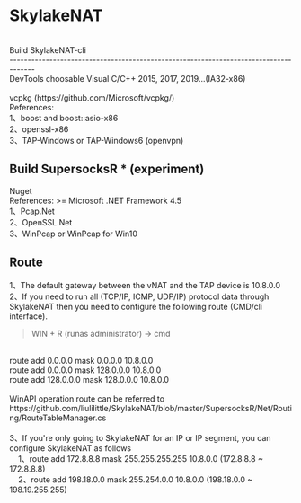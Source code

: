 # SkylakeNAT
<br/>
Build SkylakeNAT-cli
<br/>
-------------------------------------------------------------------------------------
<br/>
DevTools choosable Visual C/C++ 2015, 2017, 2019...(IA32-x86)
<br/>
<br/>
vcpkg (https://github.com/Microsoft/vcpkg/)
<br/>
References:
<br/>
1、boost and boost::asio-x86
<br/>
2、openssl-x86
<br/>
3、TAP-Windows or TAP-Windows6 (openvpn)
<br/>

Build SupersocksR * (experiment)
<br/>
-------------------------------------------------------------------------------------
Nuget
<br/>
References: >= Microsoft .NET Framework 4.5
<br/>
1、Pcap.Net
<br/>
2、OpenSSL.Net
<br/>
3、WinPcap or WinPcap for Win10
<br/>

Route
-------------------------------------------------------------------------------------
1、The default gateway between the vNAT and the TAP device is 10.8.0.0
<br/>
2、If you need to run all (TCP/IP, ICMP, UDP/IP) protocol data through SkylakeNAT then 
you need to configure the following route (CMD/cli interface).
   <br/>
   > WIN + R (runas administrator) -> cmd
   <br/>
   <span> route add 0.0.0.0 mask 0.0.0.0 10.8.0.0</span>
   <br/>
   <span> route add 0.0.0.0 mask 128.0.0.0 10.8.0.0</span>
   <br/>
   <span> route add 128.0.0.0 mask 128.0.0.0 10.8.0.0</span>
   <br/>
   <br/>
   <span>WinAPI operation route can be referred to https://github.com/liulilittle/SkylakeNAT/blob/master/SupersocksR/Net/Routing/RouteTableManager.cs</span>
   <br/>
      <br/>
3、If you're only going to SkylakeNAT for an IP or IP segment, you can configure SkylakeNAT as follows
<br/>
   <span>&nbsp;&nbsp;&nbsp;&nbsp;1、route add 172.8.8.8 mask 255.255.255.255 10.8.0.0  (172.8.8.8 ~ 172.8.8.8)</span> <br/>
   <span>&nbsp;&nbsp;&nbsp;&nbsp;2、route add 198.18.0.0 mask 255.254.0.0 10.8.0.0  (198.18.0.0 ~ 198.19.255.255)</span> <br/>
 
